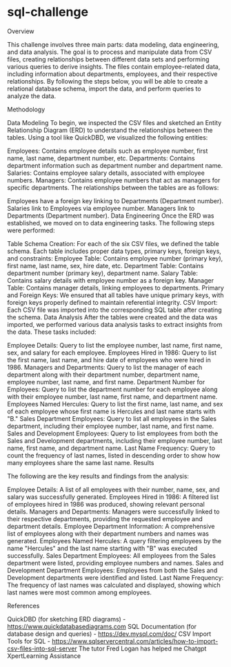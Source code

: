 # sql-challenge
Overview

This challenge involves three main parts: data modeling, data engineering, and data analysis. The goal is to process and manipulate data from CSV files, creating relationships between different data sets and performing various queries to derive insights. The files contain employee-related data, including information about departments, employees, and their respective relationships. By following the steps below, you will be able to create a relational database schema, import the data, and perform queries to analyze the data.

Methodology

Data Modeling
To begin, we inspected the CSV files and sketched an Entity Relationship Diagram (ERD) to understand the relationships between the tables. Using a tool like QuickDBD, we visualized the following entities:

Employees: Contains employee details such as employee number, first name, last name, department number, etc.
Departments: Contains department information such as department number and department name.
Salaries: Contains employee salary details, associated with employee numbers.
Managers: Contains employee numbers that act as managers for specific departments.
The relationships between the tables are as follows:

Employees have a foreign key linking to Departments (Department number).
Salaries link to Employees via employee number.
Managers link to Departments (Department number).
Data Engineering
Once the ERD was established, we moved on to data engineering tasks. The following steps were performed:

Table Schema Creation: For each of the six CSV files, we defined the table schema. Each table includes proper data types, primary keys, foreign keys, and constraints:
Employee Table: Contains employee number (primary key), first name, last name, sex, hire date, etc.
Department Table: Contains department number (primary key), department name.
Salary Table: Contains salary details with employee number as a foreign key.
Manager Table: Contains manager details, linking employees to departments.
Primary and Foreign Keys: We ensured that all tables have unique primary keys, with foreign keys properly defined to maintain referential integrity.
CSV Import: Each CSV file was imported into the corresponding SQL table after creating the schema.
Data Analysis
After the tables were created and the data was imported, we performed various data analysis tasks to extract insights from the data. These tasks included:

Employee Details: Query to list the employee number, last name, first name, sex, and salary for each employee.
Employees Hired in 1986: Query to list the first name, last name, and hire date of employees who were hired in 1986.
Managers and Departments: Query to list the manager of each department along with their department number, department name, employee number, last name, and first name.
Department Number for Employees: Query to list the department number for each employee along with their employee number, last name, first name, and department name.
Employees Named Hercules: Query to list the first name, last name, and sex of each employee whose first name is Hercules and last name starts with "B."
Sales Department Employees: Query to list all employees in the Sales department, including their employee number, last name, and first name.
Sales and Development Employees: Query to list employees from both the Sales and Development departments, including their employee number, last name, first name, and department name.
Last Name Frequency: Query to count the frequency of last names, listed in descending order to show how many employees share the same last name.
Results

The following are the key results and findings from the analysis:

Employee Details: A list of all employees with their number, name, sex, and salary was successfully generated.
Employees Hired in 1986: A filtered list of employees hired in 1986 was produced, showing relevant personal details.
Managers and Departments: Managers were successfully linked to their respective departments, providing the requested employee and department details.
Employee Department Information: A comprehensive list of employees along with their department numbers and names was generated.
Employees Named Hercules: A query filtering employees by the name "Hercules" and the last name starting with "B" was executed successfully.
Sales Department Employees: All employees from the Sales department were listed, providing employee numbers and names.
Sales and Development Department Employees: Employees from both the Sales and Development departments were identified and listed.
Last Name Frequency: The frequency of last names was calculated and displayed, showing which last names were most common among employees.

References

QuickDBD (for sketching ERD diagrams) - https://www.quickdatabasediagrams.com
SQL Documentation (for database design and queries) - https://dev.mysql.com/doc/
CSV Import Tools for SQL - https://www.sqlservercentral.com/articles/how-to-import-csv-files-into-sql-server
The tutor Fred Logan has helped me
Chatgpt
XpertLearning Assistance
